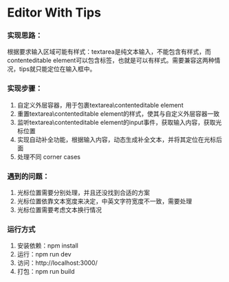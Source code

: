 # Editor With Tips

### 实现思路：
根据要求输入区域可能有样式：textarea是纯文本输入，不能包含有样式，而contenteditable element可以包含标签，也就是可以有样式。需要兼容这两种情况，tips就只能定位在输入框中。

### 实现步骤：
1. 自定义外层容器，用于包裹textarea\contenteditable element
2. 重置textarea\contenteditable element的样式，使其与自定义外层容器一致
3. 监听textarea\contenteditable element的input事件，获取输入内容，获取光标位置
4. 实现自动补全功能，根据输入内容，动态生成补全文本，并将其定位在光标后面
5. 处理不同 corner cases

### 遇到的问题：
1. 光标位置需要分别处理，并且还没找到合适的方案
2. 光标位置依靠文本宽度来决定，中英文字符宽度不一致，需要处理
3. 光标位置需要考虑文本换行情况

### 运行方式
1. 安装依赖：npm install
2. 运行：npm run dev
3. 访问：http://localhost:3000/
4. 打包：npm run build